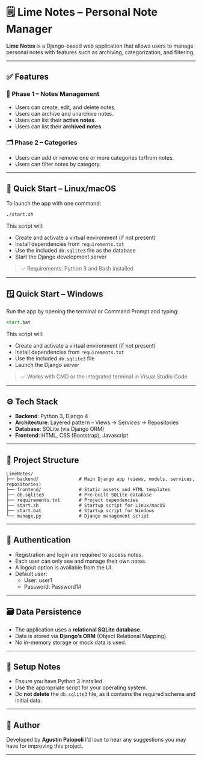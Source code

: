 # 🗒️ Lime Notes – Personal Note Manager

**Lime Notes** is a Django-based web application that allows users to manage personal notes with features such as archiving, categorization, and filtering.

---

## ✅ Features

### 📌 Phase 1 – Notes Management
- Users can create, edit, and delete notes.
- Users can archive and unarchive notes.
- Users can list their **active notes**.
- Users can list their **archived notes**.

### 🗂️ Phase 2 – Categories
- Users can add or remove one or more categories to/from notes.
- Users can filter notes by category.

---

## 🚀 Quick Start – Linux/macOS

To launch the app with one command:

```bash
./start.sh
````

This script will:

* Create and activate a virtual environment (if not present)
* Install dependencies from `requirements.txt`
* Use the included `db.sqlite3` file as the database
* Start the Django development server

> ✅ Requirements: Python 3 and Bash installed

---

## 🪟 Quick Start – Windows

Run the app by opening the terminal or Command Prompt and typing:

```bat
start.bat
```

This script will:

* Create and activate a virtual environment (if not present)
* Install dependencies from `requirements.txt`
* Use the included `db.sqlite3` file
* Launch the Django server

> ✅ Works with CMD or the integrated terminal in Visual Studio Code

---

## ⚙️ Tech Stack

* **Backend**: Python 3, Django 4
* **Architecture**: Layered pattern – Views → Services → Repositories
* **Database**: SQLite (via Django ORM)
* **Frontend**: HTML, CSS (Bootstrap), Javascript

---

## 📁 Project Structure

```
LimeNotes/
├── backend/               # Main Django app (views, models, services, repositories)
├── frontend/              # Static assets and HTML templates
├── db.sqlite3             # Pre-built SQLite database
├── requirements.txt       # Project dependencies
├── start.sh               # Startup script for Linux/macOS
├── start.bat              # Startup script for Windows
└── manage.py              # Django management script
```

---

## 🔐 Authentication

* Registration and login are required to access notes.
* Each user can only see and manage their own notes.
* A logout option is available from the UI.
* Default user:
  * User: user1
  * Password: Password1#

---

## 🗃️ Data Persistence

* The application uses a **relational SQLite database**.
* Data is stored via **Django’s ORM** (Object Relational Mapping).
* No in-memory storage or mock data is used.

---

## 📌 Setup Notes

* Ensure you have Python 3 installed.
* Use the appropriate script for your operating system.
* Do **not delete** the `db.sqlite3` file, as it contains the required schema and initial data.

---

## 👤 Author

Developed by **Agustin Palopoli**
I’d love to hear any suggestions you may have for improving this project.

---